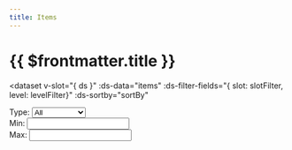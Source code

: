 ```yaml
---
title: Items
---
```

<script setup>
  import { ref, onMounted, watch, onUpdated, onBeforeMount, reactive } from 'vue'
  import { 
    Dataset,
    DatasetItem,
    DatasetInfo,
    DatasetPager,
    DatasetSearch,
    DatasetShow
  } from 'vue-dataset'

  import { data } from '.vitepress/data/itemlist.data.js'

  const items = ref([])
  items.value = data

  const showEntries = 48
  const entryValues = [
    { value: 6, text: "6" },
    { value: 12, text: "12" },
    { value: 24, text: "24" },
    { value: 48, text: "48" },
    { value: 96, text: "96" }
  ]

  const sortBy = ref(["name"])

  const minMaxLevel = reactive({min:1, max:50})

  watch(minMaxLevel, () => {
    // my hack to get data to update
    const oldSort = sortBy.value
    sortBy.value = []
    sortBy.value = oldSort
  })

  const levelFilter = (value) => {
    return ( value >= minMaxLevel.min && value <= minMaxLevel.max )
  }

  const slotFilter = ref("")

  const searchInput = ref("")
  onMounted(() => {
    searchInput.value.$el.focus()
  })
</script>

<h1>{{ $frontmatter.title }}</h1>

<dataset
  v-slot="{ ds }"
  :ds-data="items"
  :ds-filter-fields="{ slot: slotFilter, level: levelFilter}"
  :ds-sortby="sortBy"
>
  <div class="search-controls" :data-page-count="ds.dsPagecount">
    <div class="search-control">
      <dataset-search ds-search-placeholder="Search..." ref="searchInput" />
    </div>
    <div class="search-control">
      Type: 
      <select
        v-model="slotFilter"
        class="form-control"
      >
        <option selected value="">All</option>
        <option>1H Sword</option>
        <option>2H Sword</option>
        <option>1H Fist</option>
        <option>1H Mace</option>
        <option>2H Hammer</option>
        <option>2H Staff</option>
        <option>1H Axe</option>
        <option>2H Axe</option>
        <option>Dagger</option>
        <option>Shield</option>
        <option>Polearm</option>
        <option>Bow</option>
        <option>Crossbow</option>
        <option>Accessory</option>
        <option>Head</option>
        <option>Chest</option>
        <option>Hands</option>
        <option>Waist</option>
        <option>Legs</option>
        <option>Feet</option>
        <option>Cuirass</option>
        <option>Pauldron</option>
        <option>Vambrace</option>
        <option>Faulds</option>
        <option>Greaves</option>
        <option>Earring</option>
        <option>Necklace</option>
        <option>Ring</option>
        <option>Potion</option>
        <option>Consumable</option>
        <option>Light</option>
        <option>Quest</option>
        <option>Alcohol</option>
      </select>
    </div>
    <div class="search-control search-input">
      Min:
      <input
        type="number"
        class="form-control"
        v-model="minMaxLevel.min"
      />
    </div>
    <div class="search-control search-input">
      Max:
      <input
        type="number"
        class="form-control"
        v-model="minMaxLevel.max"
      />
    </div>
    <div class="dataset-show">
      <dataset-show
        :ds-show-entries="showEntries"
        :ds-show-entries-lovs="entryValues"
      />
    </div>
  </div>
  
  <dataset-info class="dataset-info" />

  <div class="dataset-pager" >
    <dataset-pager />
  </div>

  <dataset-item class="dataset-items" >
    <template v-slot="{ row, rowIndex }">
      <div class="card-container">
        <div class="card vp-code-group">
          <div>
            <a :href="'/items/' + row.slug" >{{ row.name }}</a>
          </div>
          <div class="bok-text-2">
            Equipment Type: {{ row.slot }}<br />
            Required Level: {{ row.level }}
          </div>
        </div>
      </div>
    </template>
    <template v-slot:noDataFound>
      <p>No results found</p>
    </template>
  </dataset-item>

  <div class="dataset-pager">
    <dataset-pager />
  </div>

</dataset>

